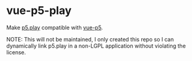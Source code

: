 # vue-p5-play
Make [p5.play](https://github.com/molleindustria/p5.play) compatible with [vue-p5](https://github.com/Kinrany/vue-p5).

NOTE: This will not be maintained, I only created this repo so I can dynamically link p5.play in a non-LGPL application without violating the license.
